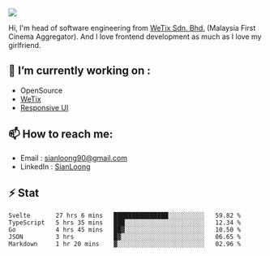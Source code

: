<img align="center" src="https://github-readme-stats.vercel.app/api?username=si3nloong&show_icons=true&include_all_commits=true&hide_title=true" />

Hi, I'm head of software engineering from [WeTix Sdn. Bhd.](https://wetix.my) (Malaysia First Cinema Aggregator). And I love frontend development as much as I love my girlfriend.

## 🔭 I’m currently working on :
- OpenSource
- [WeTix](https://github.com/wetix)
- [Responsive UI](https://github.com/wetix/responsive-ui)

## 📫 How to reach me: 
- Email : sianloong90@gmail.com
- LinkedIn : [SianLoong](https://my.linkedin.com/in/lee-sian-loong-7b4a3037)

## ⚡ Stat
<!--START_SECTION:waka-->
```text
Svelte       27 hrs 6 mins   ███████████████░░░░░░░░░░   59.82 % 
TypeScript   5 hrs 35 mins   ███░░░░░░░░░░░░░░░░░░░░░░   12.34 % 
Go           4 hrs 45 mins   ██▓░░░░░░░░░░░░░░░░░░░░░░   10.50 % 
JSON         3 hrs           █▓░░░░░░░░░░░░░░░░░░░░░░░   06.65 % 
Markdown     1 hr 20 mins    ▓░░░░░░░░░░░░░░░░░░░░░░░░   02.96 % 
```
<!--END_SECTION:waka-->

<!--
**si3nloong/si3nloong** is a ✨ _special_ ✨ repository because its `README.md` (this file) appears on your GitHub profile.

Here are some ideas to get you started:

- 🔭 I’m currently working on WeTix
- 🌱 I’m currently learning ...
- 👯 I’m looking to collaborate on ...
- 🤔 I’m looking for help with ...
- 💬 Ask me about ...
- 📫 How to reach me: ...
- 😄 Pronouns: ...
- ⚡ Fun fact: ...
-->
